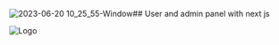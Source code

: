 ![2023-06-20 10_25_55-Window](https://github.com/sinaheydaridev/Luma/assets/71786597/172376d4-d812-4c01-8155-7364513943e7)## User and admin panel with next js


![Logo](https://s29.picofile.com/file/8464841692/2023_06_20_10_25_55_Window.png)

